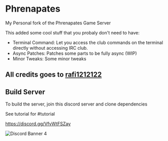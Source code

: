 # Phrenapates

My Personal fork of the Phrenapates Game Server

This added some cool stuff that you probaly don't need to have:
- Terminal Command: Let you access the club commands on the terminal directly without accessing IRC club.
- Async Patches: Patches some parts to be fully async (WIP)
- Minor Tweaks: Some minor tweaks 

## All credits goes to [rafi1212122](https://github.com/rafi1212122)

## Build Server

To build the server, join this discord server and clone dependencies

See tutorial for #tutorial

https://discord.gg/VfvWtFSZay

![Discord Banner 4](https://discord.com/api/guilds/1286247108898324491/widget.png?style=banner4)
